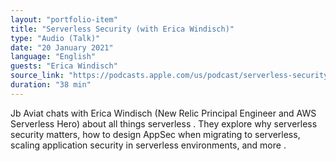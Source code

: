 ```yaml
---
layout: "portfolio-item"
title: "Serverless Security (with Erica Windisch)"
type: "Audio (Talk)"
date: "20 January 2021"
language: "English"
guests: "Erica Windisch"
source_link: "https://podcasts.apple.com/us/podcast/serverless-security-with-erica-windisch/id1535238655?i=1000505933975"
duration: "38 min"
---
```


Jb Aviat chats with Erica Windisch (New Relic Principal Engineer and AWS Serverless Hero) about all things serverless . They explore why serverless security matters, how to design AppSec when migrating to serverless, scaling application security in serverless environments, and more .
